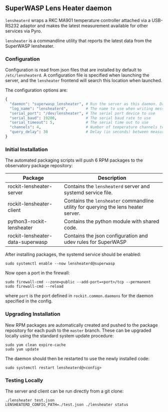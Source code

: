 ## SuperWASP Lens Heater daemon

`lensheaterd` wraps a RKC MA901 temperature controller attached via a USB-RS232 adaptor and
makes the latest measurement available for other services via Pyro.

`lensheater` is a commandline utility that reports the latest data from the SuperWASP lensheater.


### Configuration

Configuration is read from json files that are installed by default to `/etc/lensheaterd`.
A configuration file is specified when launching the server, and the `lensheater` frontend will search this location when launched.

The configuration options are:
```python
{
  "daemon": "superwasp_lensheater", # Run the server as this daemon. Daemon types are registered in `rockit.common.daemons`.
  "log_name": "lensheaterd",        # The name to use when writing messages to the observatory log.
  "serial_port": "/dev/lensheater", # The serial port device to use
  "serial_baud": 19200,             # The serial baud rate to use
  "serial_timeout": 5,              # The serial time out to use
  "channels": 4,                    # Number of temperature channels to monitor
  "query_delay": 30                 # Delay (in seconds) between measurement updates
}
```

### Initial Installation

The automated packaging scripts will push 6 RPM packages to the observatory package repository:

| Package                          | Description                                                                                     |
|----------------------------------|-------------------------------------------------------------------------------------------------|
| rockit-lensheater-server         | Contains the `lensheaterd` server and systemd service file.                                     |
| rockit-lensheater-client         | Contains the `lensheater` commandline utility for querying the lens heater server. |
| python3-rockit-lensheater        | Contains the python module with shared code.                                                    |
| rockit-lensheater-data-superwasp | Contains the json configuration and udev rules for SuperWASP                                    |

After installing packages, the systemd service should be enabled:

```
sudo systemctl enable --now lensheaterd@superwasp
```

Now open a port in the firewall:
```
sudo firewall-cmd --zone=public --add-port=<port>/tcp --permanent
sudo firewall-cmd --reload
```
where `port` is the port defined in `rockit.common.daemons` for the daemon specified in the config.

### Upgrading Installation

New RPM packages are automatically created and pushed to the package repository for each push to the `master` branch.
These can be upgraded locally using the standard system update procedure:
```
sudo yum clean expire-cache
sudo yum update
```

The daemon should then be restarted to use the newly installed code:
```
sudo systemctl restart lensheaterd@<config>
```

### Testing Locally

The server and client can be run directly from a git clone:
```
./lensheater test.json
LENSHEATERD_CONFIG_PATH=./test.json ./lensheater status
```
